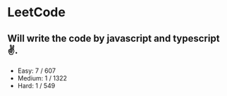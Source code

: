 # LeetCode

## Will write the code by javascript and typescript✌.

- Easy: 7 / 607
- Medium: 1 / 1322
- Hard: 1 / 549